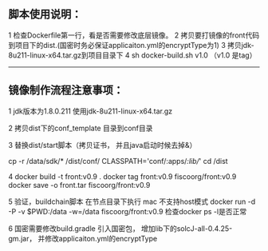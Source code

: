 
## 脚本使用说明：

1 检查Dockerfile第一行，看是否需要修改底层镜像。
2 拷贝要打镜像的front代码到项目下的dist.(国密时务必保证applicaiton.yml的encryptType为1)
3 拷贝jdk-8u211-linux-x64.tar.gz到项目目录下
4  sh docker-build.sh v1.0 （v1.0 是tag）



-----------------------------------------------------
## 镜像制作流程注意事项：
1 jdk版本为1.8.0.211  使用jdk-8u211-linux-x64.tar.gz


2 拷贝dist下的conf_template 目录到conf目录

3 替换dist/start脚本（拷贝证书， 并且java启动时候去掉&）

cp -r /data/sdk/* /dist/conf/
CLASSPATH='conf/:apps/*:lib/*'
cd /dist

4 docker build -t  front:v0.9 .
  docker tag  front:v0.9 fiscoorg/front:v0.9
  docker save -o front.tar fiscoorg/front:v0.9
  
5 验证，buildchain脚本 在节点目录下执行  mac 不支持host模式
 docker run -d -P -v $PWD:/data -w=/data fiscoorg/front:v0.9 检查docker ps -l是否正常 

6 国密需要修改build.gradle 引入国密包， 增加lib下的solcJ-all-0.4.25-gm.jar， 并修改applicaiton.yml的encryptType


